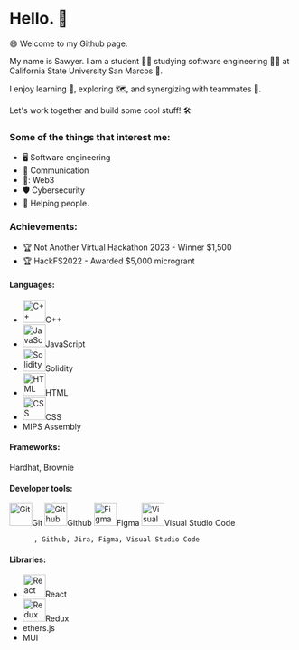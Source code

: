 # Hello. 👋 

😄 Welcome to my Github page.

My name is Sawyer. I am a student 👨‍🎓 studying software engineering 👨‍💻 at California State University San Marcos 🐾.

I enjoy learning 🧠,  exploring 🗺️, and synergizing with teammates 🤝.

Let's work together and build some cool stuff! 🛠️


### **Some of the things that interest me:**
+ 🖥️ Software engineering
+ 💬 Communication
+ 🔑: Web3
+ 🛡️ Cybersecurity
+ 🤙 Helping people. 



### **Achievements:**
+ 🏆 Not Another Virtual Hackathon 2023 - Winner $1,500
+ 🏆 HackFS2022 - Awarded $5,000 microgrant

#### **Languages:**
+ <img src="https://cdn.jsdelivr.net/gh/devicons/devicon/icons/cplusplus/cplusplus-original.svg" alt="C++" width="40" height="40"/>C++
+ <img src="https://cdn.jsdelivr.net/gh/devicons/devicon/icons/javascript/javascript-original.svg" alt="JavaScript" width="40" height="40" />JavaScript
+ <img src="https://cdn.jsdelivr.net/gh/devicons/devicon/icons/solidity/solidity-original.svg" alt="Solidity" width="40" height="40" />Solidity
+ <img src="https://cdn.jsdelivr.net/gh/devicons/devicon/icons/html5/html5-original.svg" alt="HTML" width="40" height="40" />HTML
+ <img src="https://cdn.jsdelivr.net/gh/devicons/devicon/icons/css3/css3-original.svg" alt="CSS" width="40" height="40" />CSS
+ MIPS Assembly

#### **Frameworks:**
Hardhat, Brownie

#### **Developer tools:**
<img src="https://cdn.jsdelivr.net/gh/devicons/devicon/icons/git/git-original.svg" alt="Git" width="40" height="40" />Git
<img src="https://cdn.jsdelivr.net/gh/devicons/devicon/icons/github/github-original.svg" alt="Github" width="40" height="40" />Github
<img src="https://cdn.jsdelivr.net/gh/devicons/devicon/icons/figma/figma-original.svg" alt="Figma" width="40" height="40" />Figma
<img src="https://cdn.jsdelivr.net/gh/devicons/devicon/icons/visualstudio/visualstudio-plain.svg" alt="Visual Studio Code" width="40" height="40" />Visual Studio Code
          
          
          
          , Github, Jira, Figma, Visual Studio Code

#### **Libraries:**
+ <img src="https://cdn.jsdelivr.net/gh/devicons/devicon/icons/react/react-original.svg" alt="React" width="40" height="40" />React
+ <img src="https://cdn.jsdelivr.net/gh/devicons/devicon/icons/redux/redux-original.svg" alt="Redux" width="40" height="40" />Redux
+ ethers.js
+ MUI          

